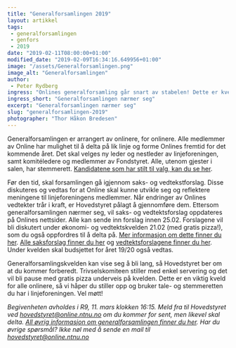 ```yaml
---
title: "Generalforsamlingen 2019"
layout: artikkel
tags: 
 - generalforsamlingen
 - genfors
 - 2019
date: "2019-02-11T08:00:00+01:00"
modified_date: "2019-02-09T16:34:16.649956+01:00"
image: "/assets/Generalforsamlingen.png"
image_alt: "Generalforsamlingen"
author:
 - Peter Rydberg
ingress: "Onlines generalforsamling går snart av stabelen! Dette er kvelden hvor alle linjeforeningens medlemmer kan komme med innspill til organisasjonens fremgang det foregående året og vedta vedtekter for fremtiden. Ikke minst blir det valg av nye ledere og hovedstyre!"
ingress_short: "Generalforsamlingen nærmer seg"
excerpt: "Generalforsamlingen nærmer seg"
slug: "generalforsamlingen-2019"
photographer: "Thor Håkon Bredesen"
---
```

Generalforsamlingen er arrangert av onlinere, for onlinere. Alle medlemmer av Online har mulighet til å delta på lik linje og forme Onlines fremtid for det kommende året. Det skal velges ny leder og nestleder av linjeforeningen, samt komitéledere og medlemmer av Fondstyret. Alle, utenom gjester i salen, har stemmerett. [Kandidatene som har stilt til valg, kan du se her](https://online.ntnu.no/wiki/online/generalforsamlingen/genfors2019/valg).

Før den tid, skal forsamlingen gå igjennom saks- og vedtekstforslag. Disse diskuteres og vedtas for at Online skal kunne utvikle seg og reflektere meningene til linjeforeningens medlemmer. Når endringer av Onlines vedtekter trår i kraft, er Hovedstyret pålagt å gjennomføre dem. Ettersom generalforsamlingen nærmer seg, vil saks- og vedtektsforslag oppdateres på Onlines nettsider. Alle kan sende inn forslag innen 25.02. Forslagene vil bli diskutert under økonomi- og vedtektskvelden 21.02 (med gratis pizza!), som du også oppfordres til å delta på. [Mer informasjon om dette finner du her](https://online.ntnu.no/events/655/okonomi-og-vedtektskveld/). [Alle saksforslag finner du her](https://online.ntnu.no/wiki/online/generalforsamlingen/genfors2019/saksforslag) og [vedtektsforslagene finner du her](https://online.ntnu.no/wiki/online/generalforsamlingen/genfors2019/vedtekstforslag). Under kvelden skal budsjettet for året 19/20 også vedtas.

Generalforsamlingskvelden kan vise seg å bli lang, så Hovedstyret ber om at du kommer forberedt. Trivselskomiteen stiller med enkel servering og det vil bli pause med gratis pizza underveis på kvelden. Dette er en viktig kveld for alle onlinere, så vi håper du stiller opp og bruker tale- og stemmeretten du har i linjeforeningen. Vel møtt!

*Begivenheten avholdes i R9, 11. mars klokken 16:15. Meld fra til Hovedstyret ved hovedstyret@online.ntnu.no om du kommer for sent, men likevel skal delta. [All øvrig informasjon om generalforsamlingen finner du her](https://online.ntnu.no/wiki/online/generalforsamlingen/genfors2019/). Har du øvrige spørsmål? Ikke nøl med å sende en mail til hovedstyret@online.ntnu.no*